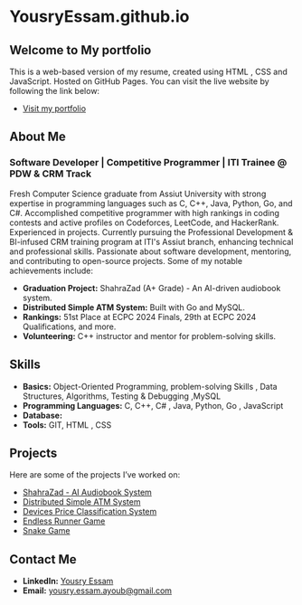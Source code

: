 # YousryEssam.github.io

## Welcome to My portfolio

This is a web-based version of my resume, created using HTML , CSS and JavaScript. Hosted on GitHub Pages. You can visit the live website by following the link below:

- [Visit my portfolio](https://YousryEssam.github.io)

## About Me

### Software Developer | Competitive Programmer | ITI Trainee @ PDW & CRM Track

Fresh Computer Science graduate from Assiut University with strong expertise in programming languages such as C, C++, Java, Python, Go, and C#. Accomplished competitive programmer with high rankings in coding contests and active profiles on Codeforces, LeetCode, and HackerRank. Experienced in projects. Currently pursuing the Professional Development & BI-infused CRM training program at ITI's Assiut branch, enhancing technical and professional skills. Passionate about software development, mentoring, and contributing to open-source projects. Some of my notable achievements include:

- **Graduation Project:** ShahraZad (A+ Grade) - An AI-driven audiobook system.
- **Distributed Simple ATM System:** Built with Go and MySQL.
- **Rankings:** 51st Place at ECPC 2024 Finals, 29th at ECPC 2024 Qualifications, and more.
- **Volunteering:** C++ instructor and mentor for problem-solving skills.

## Skills

- **Basics:** Object-Oriented Programming, problem-solving Skills , Data Structures, Algorithms, Testing & Debugging ,MySQL
- **Programming Languages:** C, C++, C# , Java, Python, Go , JavaScript
- **Database:**
- **Tools:** GIT, HTML , CSS

## Projects

Here are some of the projects I’ve worked on:

- [ShahraZad - AI Audiobook System](https://github.com/YousryEssam/ShahraZad)
- [Distributed Simple ATM System](https://github.com/YousryEssam/Distributed-System-Using-Golang)
- [Devices Price Classification System](https://github.com/YousryEssam/Devices-Price-Classification-System)
- [Endless Runner Game](https://github.com/YousryEssam/Endless-runner-game-with-unity)
- [Snake Game](https://github.com/YousryEssam/Snake-Game)

## Contact Me

- **LinkedIn:** [Yousry Essam](https://www.linkedin.com/in/yousryessam)
- **Email:** [yousry.essam.ayoub@gmail.com](mailto:youssry.essam2111@gmail.com)

